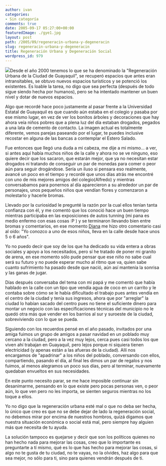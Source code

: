 ```yaml
---
author: ivan
categories:
- Sin categoría
comments: true
date: 2005-09-17 05:27:00+00:00
featuredImage: ./gye1.jpg
layout: post
path: /2005/09/regeneracin-urbana-y-degeneracin
slug: regeneracin-urbana-y-degeneracin
title: Regeneración Urbana y Degeneración Social
wordpress_id: 979
---
```


[![](http://photos1.blogger.com/blogger/5311/455/200/gye1.jpg)](http://photos1.blogger.com/blogger/5311/455/1600/gye1.jpg)Desde el año 2000 tenemos lo que se ha denominado la "Regeneración Urbana de la Ciudad de Guayaquil", se recuperó espacios que antes eran intransitables, se obtuvo nuevos espacios turísticos y se potenció los existentes. Es loable la tarea, no digo que sea perfecta (después de todo sigue siendo hecha por humanos), pero se ha intentado mantener un buen nivel y dotar de nuevos espacios.

Algo que recordé hace poco justamente al pasar frente a la Universidad Estatal de Guayaquil es que cuando aún estaba en el colegio y pasaba por ese mismo lugar, en vez de ver los bonitos árboles y decoraciones que hay ahora veía niños pobres que a plena luz del día estaban drogados, pegados a una lata de cemento de contacto. La imagen actual es totalmente diferente, vemos parejas paseando por el lugar, te puedes inclusive recostar en alguna de las bancas a contemplar el Estero Salado.

Fue entonces que llegó una duda a mi cabeza, me dije a mi mismo... a ver, si antes aquí había muchos niños de la calle y ahora no se ve ninguno, eso quiere decir que los sacaron, que estarán mejor, que ya no necesitan estar drogados ni tratando de conseguir un par de monedas para comer o peor aún para seguir drogándose. Sería un iluso si pensara eso realmente, avancé un poco en el tiempo y recordé que unos días atrás me encontré con uno de mis mejores amigos del colegio(Alfredo) y mientras conversabamos para ponernos al día aparecieron a su alrededor un par de personajes, unos pequeños niños que vendían flores y comenzaron a molestarlo y hacerle bromas.

Llevado por la curiosidad le pregunté la razón por la cual ellos tenían tanta confianza con él, y me comentó que los conoció hace un buen tiempo mientras participaba en las exposiciones de autos tunning (mi pana es medio enfermo con esas cosas :P ) y se terminaron llevando bien entre bromas y comentarios, en ese momento [Diana](http://nitadp.blogspot.com/) me hizo otro comentario casi al oído: "Yo conozco a uno de esos niños, lleva en la calle desde hace unos 5 o 6 años".

Yo no puedo decir que soy de los que ha dedicado su vida entera a obras sociales y apoyo a los necesitados, pero sí he tratado de poner mi granito de arena, en ese momento sólo pude pensar que ese niño no sabe cual será su futuro y no puede esperar mucho al ritmo que va, quien sabe cuanto sufrimiento ha pasado desde que nació, aún así mantenía la sonrisa y las ganas de jugar.

Días después conversaba del tema con mi papá y me comentó que había hablado en la calle con un tipo que vendía agua de coco en un carrito y le contaba sobre cómo se le había dificultado el trabajo pues antes vendía en el centro de la ciudad y tenía sus ingresos, ahora que por "arreglar" la ciudad lo habían sacado del centro pues no tiene el suficiente dinero para montar un negocio con las especificaciones técnicas del municipio no le quedó otra más que vender en los barrios al sur y suroeste de la ciudad, sobreviviendo con lo que se pueda.

Siguiendo con los recuerdos pensé en el año pasado, invitados por una amiga fuimos un grupo de amigos a pasar navidad en un poblado muy cercano a la ciudad, pero a la vez muy lejos, cerca pues casi todos los que viven ahí trabajan en Guayaquil, pero lejos porque ni siquiera tienen electricidad (y apenas están a las afueras de la ciudad). Allí nos encargamos de "apadrinar" a los niños del poblado, conversando con ellos, compartiendo, pasando el día, al final les dimos un par de regalos y nos fuimos, al menos alegramos un poco sus días, pero al terminar, nuevamente quedaban envueltos en sus necesidades.

En este punto necesito parar, se me hace imposible continuar sin desanimarme, pensando en lo que existe pero pocas personas ven, o peor aún, lo que ven pero no les importa, se sienten seguros mientras no los toque a ellos.

Yo no digo que la regeneración urbana esté mal o que no deba ser hecha, lo único que creo es que no se debe dejar de lado la regeneración social, no debemos mirar por encima de nuestros hombros, quizá digamos que nuestra situación económica o social está mal, pero siempre hay alguien más que necesita de tu ayuda.

La solución tampoco es quejarse y decir que son los políticos quienes no han hecho nada para mejorar las cosas, creo que lo importante es preguntarte a tí mismo, qué es lo que has hecho para mejorar las cosas, si algo no te gusta de tu ciudad, no te vayas, no la olvides, haz algo para que sea mejor, no sólo para ti, sino para quienes vendrán después de ti.